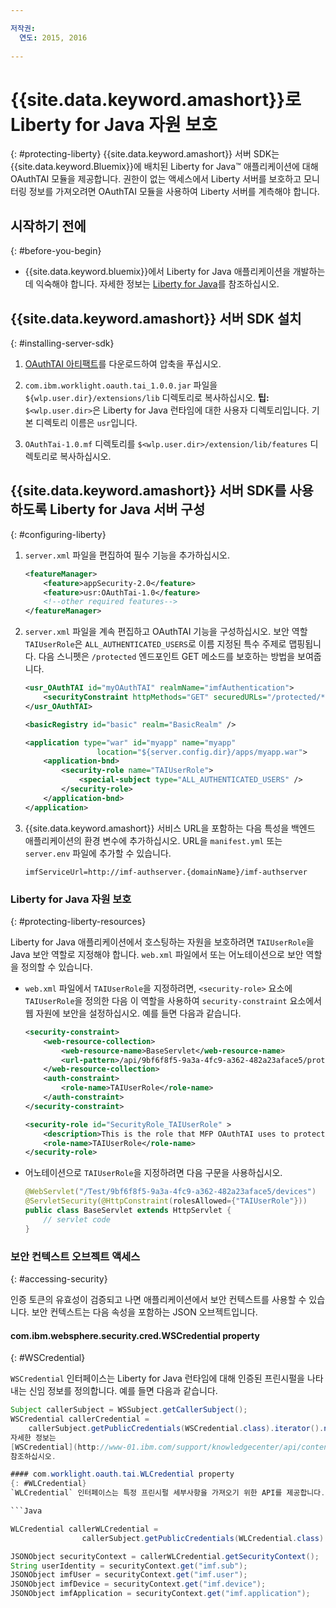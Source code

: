 ```yaml
---

저작권:
  연도: 2015, 2016
  
---
```


# {{site.data.keyword.amashort}}로 Liberty for Java 자원 보호
{: #protecting-liberty}
{{site.data.keyword.amashort}} 서버 SDK는 {{site.data.keyword.Bluemix}}에 배치된 Liberty for Java&trade; 애플리케이션에 대해 OAuthTAI 모듈을 제공합니다. 권한이 없는 액세스에서 Liberty 서버를 보호하고 모니터링 정보를 가져오려면 OAuthTAI 모듈을 사용하여 Liberty 서버를 계측해야 합니다. 

## 시작하기 전에
{: #before-you-begin}
* {{site.data.keyword.bluemix}}에서 Liberty for Java 애플리케이션을 개발하는 데 익숙해야 합니다. 자세한 정보는 [Liberty for Java](https://console.{DomainName}/docs/starters/liberty/index.html)를 참조하십시오. 

## {{site.data.keyword.amashort}} 서버 SDK 설치
{: #installing-server-sdk}

1. [OAuthTAI 아티팩트](https://imf-tai.{DomainName}/public/TAI.zip)를 다운로드하여 압축을 푸십시오. 

1. `com.ibm.worklight.oauth.tai_1.0.0.jar` 파일을 `${wlp.user.dir}/extensions/lib` 디렉토리로 복사하십시오.
**팁:** `$<wlp.user.dir>`은 Liberty for Java 런타임에 대한 사용자 디렉토리입니다. 기본 디렉토리 이름은 `usr`입니다. 

1. `OAuthTai-1.0.mf` 디렉토리를 `$<wlp.user.dir>/extension/lib/features` 디렉토리로 복사하십시오. 


## {{site.data.keyword.amashort}} 서버 SDK를 사용하도록 Liberty for Java 서버 구성
{: #configuring-liberty}

1. `server.xml` 파일을 편집하여 필수 기능을 추가하십시오. 

	```XML
	<featureManager>
		<feature>appSecurity-2.0</feature>
		<feature>usr:OAuthTai-1.0</feature>
		<!--other required features-->
	</featureManager>

	```
1. `server.xml` 파일을 계속 편집하고 OAuthTAI 기능을 구성하십시오. 보안 역할 `TAIUserRole`은
`ALL_AUTHENTICATED_USERS`로 이름 지정된 특수 주제로 맵핑됩니다. 다음 스니펫은 `/protected` 엔드포인트 GET 메소드를 보호하는 방법을 보여줍니다. 

	```XML
	<usr_OAuthTAI id="myOAuthTAI" realmName="imfAuthentication">
		<securityConstraint httpMethods="GET" securedURLs="/protected/*"/>
	</usr_OAuthTAI>

	<basicRegistry id="basic" realm="BasicRealm" />

	<application type="war" id="myapp" name="myapp"
					location="${server.config.dir}/apps/myapp.war">
		<application-bnd>
			<security-role name="TAIUserRole">
				<special-subject type="ALL_AUTHENTICATED_USERS" />
			</security-role>
		</application-bnd>
	</application>
	```

1. {{site.data.keyword.amashort}} 서비스 URL을 포함하는 다음 특성을 백엔드 애플리케이션의 환경 변수에 추가하십시오. URL을 `manifest.yml` 또는 `server.env` 파일에 추가할 수 있습니다. 

	```
	imfServiceUrl=http://imf-authserver.{domainName}/imf-authserver
	```

### Liberty for Java 자원 보호
{: #protecting-liberty-resources}

Liberty for Java 애플리케이션에서 호스팅하는 자원을 보호하려면 `TAIUserRole`을 Java 보안 역할로 지정해야 합니다. `web.xml` 파일에서 또는 어노테이션으로 보안 역할을 정의할 수 있습니다. 

* `web.xml` 파일에서 `TAIUserRole`을 지정하려면, `<security-role>` 요소에 `TAIUserRole`을 정의한 다음 이 역할을 사용하여 `security-constraint` 요소에서 웹 자원에 보안을 설정하십시오.
예를 들면 다음과 같습니다.


	```XML
	<security-constraint>
		<web-resource-collection>
			<web-resource-name>BaseServlet</web-resource-name>
			<url-pattern>/api/9bf6f8f5-9a3a-4fc9-a362-482a23aface5/protected</url-pattern>
		</web-resource-collection>
		<auth-constraint>
			<role-name>TAIUserRole</role-name>
		</auth-constraint>
	</security-constraint>

	<security-role id="SecurityRole_TAIUserRole" >
		<description>This is the role that MFP OAuthTAI uses to protect the resource, and it is required to be mapped to 'ALL_AUTHENTICATED_USERS' in Liberty</description>
		<role-name>TAIUserRole</role-name>
	</security-role>
	```

* 어노테이션으로 `TAIUserRole`을 지정하려면 다음 구문을 사용하십시오. 

	```Java
	@WebServlet("/Test/9bf6f8f5-9a3a-4fc9-a362-482a23aface5/devices")
	@ServletSecurity(@HttpConstraint(rolesAllowed={"TAIUserRole"}))
	public class BaseServlet extends HttpServlet {
	    // servlet code
	}
	```

### 보안 컨텍스트 오브젝트 액세스
{: #accessing-security}

인증 토큰의 유효성이 검증되고 나면 애플리케이션에서 보안 컨텍스트를 사용할 수 있습니다. 보안 컨텍스트는 다음 속성을 포함하는 JSON 오브젝트입니다. 

#### com.ibm.websphere.security.cred.WSCredential property
{: #WSCredential}

`WSCredential` 인터페이스는 Liberty for Java 런타임에 대해
인증된 프린시펄을 나타내는 신임 정보를 정의합니다. 예를 들면 다음과 같습니다.


```Java
Subject callerSubject = WSSubject.getCallerSubject();
WSCredential callerCredential =
    callerSubject.getPublicCredentials(WSCredential.class).iterator().next();```
자세한 정보는
[WSCredential](http://www-01.ibm.com/support/knowledgecenter/api/content/nl/en-us/SSEQTP_7.0.0/com.ibm.websphere.javadoc.doc/web/apidocs/index.html?com/ibm/websphere/security/cred/WSCredential.html)을
참조하십시오. 

#### com.worklight.oauth.tai.WLCredential property
{: #WLCredential}
`WLCredential` 인터페이스는 특정 프린시펄 세부사항을 가져오기 위한 API를 제공합니다. 

```Java

WLCredential callerWLCredential =
				callerSubject.getPublicCredentials(WLCredential.class).iterator().next();

JSONObject securityContext = callerWLCredential.getSecurityContext();
String userIdentity = securityContext.get("imf.sub");
JSONObject imfUser = securityContext.get("imf.user");
JSONObject imfDevice = securityContext.get("imf.device");
JSONObject imfApplication = securityContext.get("imf.application");

```
